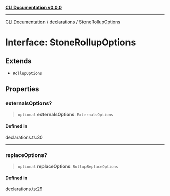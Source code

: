 [**CLI Documentation v0.0.0**](../../README.md)

***

[CLI Documentation](../../modules.md) / [declarations](../README.md) / StoneRollupOptions

# Interface: StoneRollupOptions

## Extends

- `RollupOptions`

## Properties

### externalsOptions?

> `optional` **externalsOptions**: `ExternalsOptions`

#### Defined in

declarations.ts:30

***

### replaceOptions?

> `optional` **replaceOptions**: `RollupReplaceOptions`

#### Defined in

declarations.ts:29
